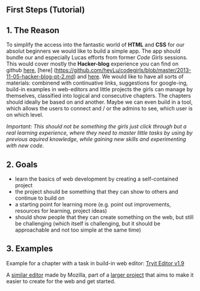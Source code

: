 ## First Steps (Tutorial)

## 1. The Reason
To simplify the access into the fantastic world of __HTML__ and __CSS__ for our absolut beginners we would like to build a simple app. The app should bundle our and especially Lucas efforts from former _Code Girls_ sessions. This would cover mostly the __Hacker-blog__ experience you can find on github [here](https://github.com/heyLu/codegirls/blob/master/2013-10-22-hacker-blog-pt-1.md), [here] (https://github.com/heyLu/codegirls/blob/master/2013-11-05-hacker-blog-pt-2.md) and [here](https://github.com/heyLu/codegirls/commit/c87a583312712b8f9dfb6baa7b154fc49439c222). We would like to have all sorts of materials: combinend with continuative links, suggestions for google-ing, build-in examples in web-editors and little projects the girls can manage by themselves, classified into logical and consecutive chapters. The chapters should ideally be based on and another. 
Maybe we can even build in a tool, which allows the users to connect and / or the admins to see, which user is on which level. 

_Important: This should not be something the girls just click through but a real learning experience, where they need to master little tasks by using by previous aquired knowledge, while gaining new skills and experimenting with new code._

## 2. Goals

* learn the basics of web development by creating a self-contained
    project
* the project should be something that they can show to others and
    continue to build on
* a starting point for learning more (e.g. point out improvements,
    resources for learning, project ideas)
* should show people that they can create something on the web, but
    still be challenging (which itself is challenging, but it should be
    approachable and not too simple at the same time)

## 3. Examples

Example for a chapter with a task in build-in web editor: [Tryit Editor v1.9](http://www.w3schools.com/cssref/tryit.asp?filename=trycss3_keyframes)

A [similar editor](https://thimble.webmaker.org/) made by Mozilla, part of a [larger project](https://webmaker.org/)
that aims to make it easier to create for the web and get started.
